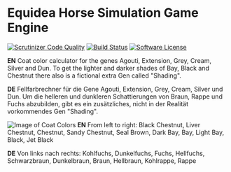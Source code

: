 # Equidea Horse Simulation Game Engine
[![Scrutinizer Code Quality](https://scrutinizer-ci.com/g/Equidea/Engine/badges/quality-score.png?b=master)](https://scrutinizer-ci.com/g/Equidea/Engine/?branch=master)
[![Build Status](https://scrutinizer-ci.com/g/Equidea/Engine/badges/build.png?b=master)](https://scrutinizer-ci.com/g/Equidea/Engine/build-status/master)
[![Software License](https://img.shields.io/badge/license-MIT-brightgreen.svg?style=flat-square)](LICENSE)

**EN** Coat color calculator for the genes Agouti, Extension, Grey, Cream, Silver and Dun. To get the lighter and darker shades of Bay, Black and Chestnut there also is a fictional extra Gen called "Shading".

**DE** Fellfarbrechner für die Gene Agouti, Extension, Grey, Cream, Silver und Dun. Um die helleren und dunkleren Schattierungen von Braun, Rappe und Fuchs abzubilden, gibt es ein zusätzliches, nicht in der Realität vorkommendes Gen "Shading".

![Image of Coat Colors](http://www.bilder-upload.eu/upload/c394b5-1484993800.png)
 **EN** From left to right: Black Chestnut, Liver Chestnut, Chestnut, Sandy Chestnut, Seal Brown, Dark Bay, Bay, Light Bay, Black, Jet Black
 
 **DE** Von links nach rechts: Kohlfuchs, Dunkelfuchs, Fuchs, Hellfuchs, Schwarzbraun, Dunkelbraun, Braun, Hellbraun, Kohlrappe, Rappe
